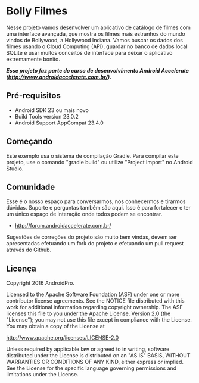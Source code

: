 Bolly Filmes
===================================

Nesse projeto vamos desenvolver um aplicativo de catálogo de filmes com uma interface avançada, que mostra os filmes mais estranhos do mundo vindos de Bollywood, a Hollywood Indiana. Vamos buscar os dados dos filmes usando o Cloud Computing (API), guardar no banco de dados local SQLite e usar muitos conceitos de interface para deixar o aplicativo extremamente bonito.

***Esse projeto faz parte do curso de desenvolvimento Android Accelerate (http://www.androidaccelerate.com.br/).***


Pré-requisitos
--------------
- Android SDK 23 ou mais novo
- Build Tools version 23.0.2
- Android Support AppCompat 23.4.0


Começando
---------------
Este exemplo usa o sistema de compilação Gradle. Para compilar este projeto, use o comando "gradle build" ou utilize "Project Import" no Android Studio.


Comunidade
-------

Esse é o nosso espaço para conversarmos, nos conhecermos e tirarmos dúvidas. Suporte e perguntas também são aqui. Isso é para fortalecer e ter um único espaço de interação onde todos podem se encontrar.

- http://forum.androidaccelerate.com.br/

Sugestões de correções do projeto são muito bem vindas, devem ser apresentadas efetuando um fork do projeto e efetuando um pull request através do Github.


Licença
-------
Copyright 2016 AndroidPro.

Licensed to the Apache Software Foundation (ASF) under one or more contributor
license agreements.  See the NOTICE file distributed with this work for
additional information regarding copyright ownership.  The ASF licenses this
file to you under the Apache License, Version 2.0 (the "License"); you may not
use this file except in compliance with the License.  You may obtain a copy of
the License at

http://www.apache.org/licenses/LICENSE-2.0

Unless required by applicable law or agreed to in writing, software
distributed under the License is distributed on an "AS IS" BASIS, WITHOUT
WARRANTIES OR CONDITIONS OF ANY KIND, either express or implied.  See the
License for the specific language governing permissions and limitations under
the License.


